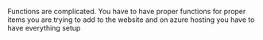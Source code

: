 Functions are complicated. You have to have proper functions for proper items you are trying to add to the website and on azure hosting you have to have everything setup
